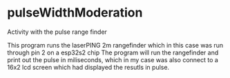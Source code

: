 # pulseWidthModeration
Activity with the pulse range finder

This program runs the laserPING 2m rangefinder which in this case was run through pin 2 on a esp32s2 chip
The program will run the rangefinder and print out the pulse in miliseconds, which in my case was also connect to a 16x2 lcd screen which had displayed the resutls in pulse.
